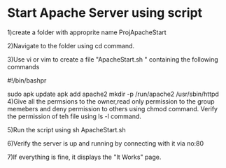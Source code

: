 #  Start Apache Server using script

1)create a folder with approprite name ProjApacheStart

2)Navigate to the folder using cd command.

3)Use vi or vim to create a file "ApacheStart.sh " containing the following commands

  #!/bin/bashpr
  
  sudo apk update 
  apk add apache2
  mkdir -p /run/apache2 
  /usr/sbin/httpd
4)Give all the permsions to the owner,read only permission to the group memebers and deny permission to others using chmod command. Verify the permission of teh file using ls -l command.

5)Run the script using sh ApacheStart.sh

6)Verify the server is up and running by connecting with it via no:80

7)If everything is fine, it displays the "It Works" page.
